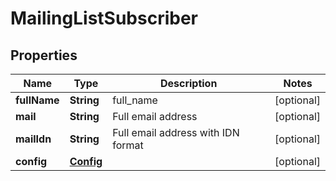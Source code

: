 

# MailingListSubscriber


## Properties

| Name | Type | Description | Notes |
|------------ | ------------- | ------------- | -------------|
|**fullName** | **String** | full_name   |  [optional] |
|**mail** | **String** | Full email address   |  [optional] |
|**mailIdn** | **String** | Full email address with IDN format   |  [optional] |
|**config** | [**Config**](Config.md) |  |  [optional] |



